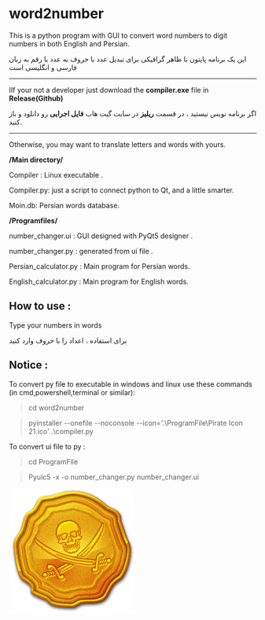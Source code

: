 # word2number
This is a python program with GUI to convert word numbers to digit numbers in both English and Persian.

این یک برنامه پایتون با ظاهر گرافیکی برای تبدیل عدد با حروف به عدد با رقم به زبان فارسی و انگلیسی است

***
IIf your not a developer just download the **compiler.exe** file in **Release(Github)**

اگر برنامه نویس نیستید ، در قسمت **ریلیز** در سایت گیت هاب **فایل اجرایی** رو دانلود و باز کنید.
***

Otherwise, you may want to translate letters and words with yours.


**/Main directory/**

Compiler : Linux executable .

Compiler.py: just a script to connect python to Qt, and a little smarter. 

Moin.db: Persian words database.


**/Programfiles/** 

number_changer.ui : GUI designed with PyQt5 designer . 

number_changer.py : generated from ui file . 

Persian_calculator.py : Main program for Persian words.

English_calculator.py : Main program for English words.

## How to use :
Type your numbers in words 

برای استفاده ، اعداد را با حروف وارد کنید

## Notice : 
To convert py file to executable in windows and linux use these commands (in cmd,powershell,terminal or similar):
> cd word2number

> pyinstaller --onefile --noconsole --icon='.\ProgramFile\Pirate Icon 21.ico' .\compiler.py

To convert ui file to py :
> cd ProgramFile 

> Pyuic5 -x -o number_changer.py number_changer.ui


![Program Logo](/ProgramFile/Logo.png)
